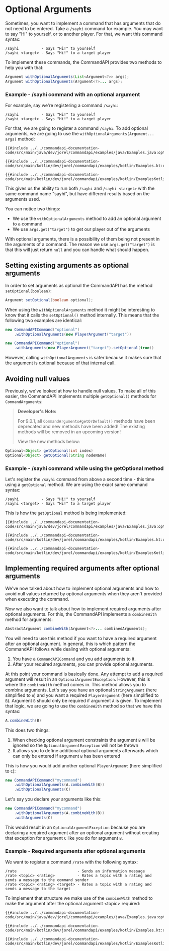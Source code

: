 # Optional Arguments

Sometimes, you want to implement a command that has arguments that do not need to be entered. Take a `/sayhi` command for example. You may want to say "Hi" to yourself, or to another player. For that, we want this command syntax:

```mccmd
/sayhi          - Says "Hi!" to yourself
/sayhi <target> - Says "Hi!" to a target player
```

To implement these commands, the CommandAPI provides two methods to help you with that:

```java
Argument withOptionalArguments(List<Argument<?>> args);
Argument withOptionalArguments(Argument<?>... args);
```

<div class="example">

### Example - /sayhi command with an optional argument

For example, say we're registering a command `/sayhi`:

```mccmd
/sayhi          - Says "Hi!" to yourself
/sayhi <target> - Says "Hi!" to a target player
```

For that, we are going to register a command `/sayhi`. To add optional arguments, we are going to use the `withOptionalArguments(Argument... args)` method:

<div class="multi-pre">

```java,Java
{{#include ../../commandapi-documentation-code/src/main/java/dev/jorel/commandapi/examples/java/Examples.java:optionalArguments1}}
```

```kotlin,Kotlin
{{#include ../../commandapi-documentation-code/src/main/kotlin/dev/jorel/commandapi/examples/kotlin/Examples.kt:optionalArguments1}}
```

```kotlin,Kotlin_DSL
{{#include ../../commandapi-documentation-code/src/main/kotlin/dev/jorel/commandapi/examples/kotlin/ExamplesKotlinDSL.kt:optionalArguments1}}
```

</div>

This gives us the ability to run both `/sayhi` and `/sayhi <target>` with the same command name "sayhi", but have different results based on the arguments used.

You can notice two things:

- We use the `withOptionalArguments` method to add an optional argument to a command
- We use `args.get("target")` to get our player out of the arguments

With optional arguments, there is a possibility of them being not present in the arguments of a command. The reason we use `args.get("target")` is that this will just return `null` and you can handle what should happen.

</div>

## Setting existing arguments as optional arguments

In order to set arguments as optional the CommandAPI has the method `setOptional(boolean)`:

```java
Argument setOptional(boolean optional);
```

When using the `withOptionalArguments` method it might be interesting to know that it calls the `setOptional()` method internally. This means that the following two examples are identical:

```java
new CommandAPICommand("optional")
    .withOptionalArguments(new PlayerArgument("target"))
```

```java
new CommandAPICommand("optional")
    .withArguments(new PlayerArgument("target").setOptional(true))
```

However, calling `withOptionalArguments` is safer because it makes sure that the argument is optional because of that internal call.

## Avoiding null values

Previously, we've looked at how to handle null values. To make all of this easier, the CommandAPI implements multiple `getOptional()` methods for `CommandArguments`:

<div class="warning">

> **Developer's Note:**
>
> For 9.0.1, all `CommandArguments#getOrDefault()` methods have been deprecated and new methods have been added!
> The existing methods will be removed in an upcoming version!
>
> View the new methods below:

</div>

```java
Optional<Object> getOptional(int index)
Optional<Object> getOptional(String nodeName)
```

<div class="example">

### Example - /sayhi command while using the getOptional method

Let's register the `/sayhi` command from above a second time - this time using a `getOptional` method. We are using the exact same command syntax:

```mccmd
/sayhi          - Says "Hi!" to yourself
/sayhi <target> - Says "Hi!" to a target player
```

This is how the `getOptional` method is being implemented:

<div class="multi-pre">

```java,Java
{{#include ../../commandapi-documentation-code/src/main/java/dev/jorel/commandapi/examples/java/Examples.java:optionalArguments2}}
```

```kotlin,Kotlin
{{#include ../../commandapi-documentation-code/src/main/kotlin/dev/jorel/commandapi/examples/kotlin/Examples.kt:optionalArguments2}}
```

```kotlin,Kotlin_DSL
{{#include ../../commandapi-documentation-code/src/main/kotlin/dev/jorel/commandapi/examples/kotlin/ExamplesKotlinDSL.kt:optionalArguments2}}
```

</div>

</div>

## Implementing required arguments after optional arguments

We've now talked about how to implement optional arguments and how to avoid null values returned by optional arguments when they aren't provided when executing the command.

Now we also want to talk about how to implement required arguments after optional arguments. For this, the CommandAPI implements a `combineWith` method for arguments:

```java
AbstractArgument combineWith(Argument<?>... combinedArguments);
```

You will need to use this method if you want to have a required argument after an optional argument. In general, this is which pattern the CommandAPI follows while dealing with optional arguments:

1. You have a `CommandAPICommand` and you add arguments to it.
2. After your required arguments, you can provide optional arguments.

At this point your command is basically done. Any attempt to add a required argument will result in an `OptionalArgumentException`. However, this is where the `combineWith` method comes in.
This method allows you to combine arguments. Let's say you have an optional `StringArgument` (here simplified to `A`) and you want a required `PlayerArgument` (here simplified to `B`).
Argument `B` should only be required if argument `A` is given. To implement that logic, we are going to use the `combineWith` method so that we have this syntax:

```java
A.combineWith(B)
```

This does two things:

1. When checking optional argument constraints the argument `B` will be ignored so the `OptionalArgumentException` will not be thrown
2. It allows you to define additional optional arguments afterwards which can only be entered if argument `B` has been entered

This is how you would add another optional `PlayerArgument` (here simplified to `C`):

```java
new CommandAPICommand("mycommand")
    .withOptionalArguments(A.combineWith(B))
    .withOptionalArguments(C)
```

Let's say you declare your arguments like this:

```java
new CommandAPICommand("mycommand")
    .withOptionalArguments(A.combineWith(B))
    .withArguments(C)
```

This would result in an `OptionalArgumentException` because you are declaring a required argument after an optional argument without creating that exception for argument `C` like you do for argument `B`.

<div class="example">

### Example - Required arguments after optional arguments

We want to register a command `/rate` with the following syntax:

```mccmd
/rate                           - Sends an information message
/rate <topic> <rating>          - Rates a topic with a rating and sends a message to the command sender
/rate <topic> <rating> <target> - Rates a topic with a rating and sends a message to the target
```

To implement that structure we make use of the `combineWith` method to make the argument after the optional argument \<topic> required:

<div class="multi-pre">

```java,Java
{{#include ../../commandapi-documentation-code/src/main/java/dev/jorel/commandapi/examples/java/Examples.java:optionalArguments3}}
```

```kotlin,Kotlin
{{#include ../../commandapi-documentation-code/src/main/kotlin/dev/jorel/commandapi/examples/kotlin/Examples.kt:optionalArguments3}}
```

```kotlin,Kotlin_DSL
{{#include ../../commandapi-documentation-code/src/main/kotlin/dev/jorel/commandapi/examples/kotlin/ExamplesKotlinDSL.kt:optionalArguments3}}
```

</div>

</div>
